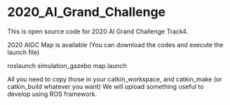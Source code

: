 # 2020_AI_Grand_Challenge

This is open source code for 2020 AI Grand Challenge Track4. 

2020 AIGC Map is available (You can download the codes and execute the launch file)

roslaunch simulation_gazebo map.launch

All you need to copy those in your catkin_workspace, and catkin_make (or catkin_build whatever you want)
We will upload something useful to develop using ROS framework.
